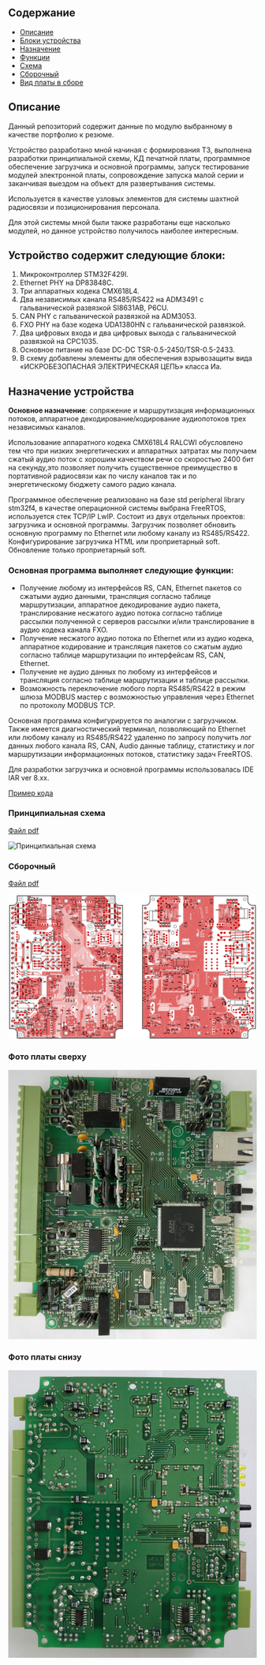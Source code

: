 
## Содержание
- [Описание](#описание)
- [Блоки устройства](#устройство-содержит-следующие-блоки)
- [Назначение](#назначение-устройства)
- [Функции](#основная-программа-выполняет-следующие-функции)
- [Схема](#принципиальная-схема)
- [Сборочный](#сборочный)
- [Вид платы в сборе](#фото-платы-сверху)

## Описание

Данный репозиторий содержит данные по модулю выбранному в качестве портфолио к резюме. 

Устройство разработано мной начиная с формирования ТЗ, выполнена разработки принципиальной схемы, КД печатной платы, программное обеспечение загрузчика и основной программы, запуск тестирование модулей электронной платы, сопровождение запуска малой серии и заканчивая выездом на объект для развертывания системы. 

Используется в качестве узловых элементов для системы шахтной радиосвязи и позиционирования персонала.

Для этой системы мной были также разработаны еще насколько модулей, но данное устройство получилось наиболее интересным.

## Устройство содержит следующие блоки:

1. Микроконтроллер STM32F429I.
2. Ethernet PHY на DP83848C.
2. Три аппаратных кодека CMX618L4.
3. Два независимых канала RS485/RS422 на ADM3491 c гальванической развязкой SI8631AB, P6CU.
4. CAN PHY с гальванической развязкой на ADM3053.
5. FXO PHY на базе кодека UDA1380HN c гальванической развязкой.
6. Два цифровых входа и два цифровых выхода с гальванической развязкой на CPC1035.
7. Основное питание на базе DC-DC TSR-0.5-2450/TSR-0.5-2433.
8. В схему добавлены элементы для обеспечения взрывозащиты вида «ИСКРОБЕЗОПАСНАЯ ЭЛЕКТРИЧЕСКАЯ ЦЕПЬ» класса Иа. 


## Назначение устройства

**Основное назначение**: сопряжение и маршрутизация информационных потоков, аппаратное декодирование/кодирование аудиопотоков трех независимых каналов.

Использование аппаратного кодека CMX618L4 RALCWI обусловлено тем что при низких энергетических и аппаратных затратах мы получаем сжатый аудио поток с хорошим качеством речи со скоростью 2400 бит на секунду,это позволяет получить существенное преимущество в портативной радиосвязи как по числу каналов так и по энергетическому бюджету самого радио канала.
 
Программное обеспечение реализовано на базе std peripheral library stm32f4, в качестве операционной системы выбрана FreeRTOS, используется стек TCP/IP LwIP. Состоит из двух отдельных проектов: загрузчика и основной программы. 
Загрузчик позволяет обновить основную программу по Ethernet или любому каналу из RS485/RS422. Конфигурирование загрузчика HTML или проприетарный soft. Обновление только проприетарный soft.


### Основная программа выполняет следующие функции:
  - Получение любому из интерфейсов RS, CAN, Ethernet пакетов со сжатыми аудио данными, трансляция согласно таблице маршрутизации, аппаратное декодирование аудио пакета, транслирование несжатого аудио потока согласно таблице рассылки полученной с серверов рассылки и/или транслирование в аудио кодека канала FXO.
  - Получение несжатого аудио потока по Ethernet или из аудио кодека, аппаратное кодирование и трансляция пакетов со сжатым аудио согласно таблице маршрутизации по интерфейсам RS, CAN, Ethernet.
  - Получение не аудио данных по любому из интерфейсов и трансляция согласно таблице маршрутизации и таблице рассылки.
  - Возможность переключение любого порта RS485/RS422 в режим шлюза MODBUS мастер с возможностью управления через Ethernet по протоколу MODBUS TCP.
  
Основная программа конфигурируется по аналогии с загрузчиком. Также имеется диагностический терминал, позволяющий по Ethernet или любому каналу из RS485/RS422 удаленно по запросу получить лог данных любого канала RS, CAN, Audio данные таблицу, статистику и лог маршрутизации информационных потоков, статистику задач FreeRTOS.

Для разработки загрузчика и основной программы использовалась IDE IAR ver 8.xx.

[Пример кода](https://github.com/Vombatus-Dima/portfolio/tree/main/code)



### Принципиальная схема
[Файл pdf](https://github.com/Vombatus-Dima/portfolio/blob/main/pi-5.pdf)

![Принципиальная схема](https://github.com/Vombatus-Dima/portfolio/blob/main/pi-5.jpg)

### Сборочный
[Файл pdf](https://github.com/Vombatus-Dima/portfolio/blob/main/сб_pi-5_.pdf)

![Сборочный](https://github.com/Vombatus-Dima/portfolio/blob/main/сб_pi-5_.jpg)

### Фото платы сверху
![Фото платы сверху](https://github.com/Vombatus-Dima/portfolio/blob/main/top.jpg)

### Фото платы снизу
![Фото платы снизу](https://github.com/Vombatus-Dima/portfolio/blob/main/bot.jpg)
